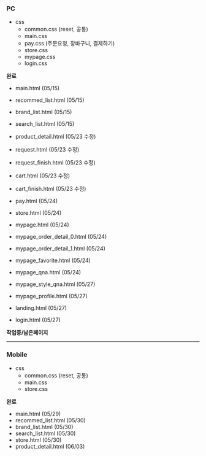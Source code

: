 
### PC 
+ css 
    + common.css (reset, 공통)
    + main.css
    + pay.css (주문요청, 장바구니, 결제하기)
    + store.css
    + mypage.css
    + login.css

**완료**

- main.html (05/15)
- recommed_list.html (05/15)
- brand_list.html (05/15)
- search_list.html (05/15)

- product_detail.html (05/23 수정)
- request.html (05/23 수정)
- request_finish.html (05/23 수정)
- cart.html (05/23 수정)
- cart_finish.html (05/23 수정)

- pay.html (05/24)
- store.html (05/24)
- mypage.html (05/24)
- mypage_order_detail_0.html (05/24)
- mypage_order_detail_1.html (05/24)
- mypage_favorite.html (05/24)
- mypage_qna.html (05/24)

- mypage_style_qna.html (05/27)
- mypage_profile.html (05/27)
- landing.html (05/27)
- login.html (05/27)


**작업중/남은페이지**

- - -


### Mobile
+ css 
    + common.css (reset, 공통)
    + main.css
    + store.css

**완료**
- main.html (05/29)
- recommed_list.html (05/30)
- brand_list.html (05/30)
- search_list.html (05/30)
- store.html (05/30)
- product_detail.html (06/03)
